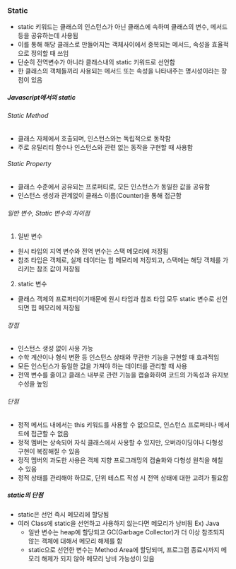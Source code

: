 ### Static

- static 키워드는 클래스의 인스턴스가 아닌 클래스에 속하며 클래스의 변수, 메서드 등을 공유하는데 사용됨
- 이를 통해 해당 클래스로 만들어지는 객체사이에서 중복되는 메서드, 속성을 효율적으로 정의할 때 쓰임
- 단순히 전역변수가 아니라 클래스내의 static 키워드로 선언함
- 한 클래스의 객체들끼리 사용되는 메서드 또는 속성을 나타내주는 명시성이라는 장점이 있음

##### Javascript에서의 static

###### Static Method

- 클래스 자체에서 호출되며, 인스턴스와는 독립적으로 동작함
- 주로 유틸리티 함수나 인스턴스와 관련 없는 동작을 구현할 때 사용함

###### Static Property

- 클래스 수준에서 공유되는 프로퍼티로, 모든 인스턴스가 동일한 값을 공유함
- 인스턴스 생성과 관계없이 클래스 이름(Counter)을 통해 접근함

###### 일반 변수, Static 변수의 차이점

1. 일반 변수

- 원시 타입의 지역 변수와 전역 변수는 스택 메모리에 저장됨
- 참조 타입은 객체로, 실제 데이터는 힙 메모리에 저장되고, 스택에는 해당 객체를 가리키는 참조 값이 저장됨

2. static 변수

- 클래스 객체의 프로퍼티이기때문에 원시 타입과 참조 타입 모두 static 변수로 선언되면 힙 메모리에 저장됨

###### 장점

- 인스턴스 생성 없이 사용 가능
- 수학 계산이나 형식 변환 등 인스턴스 상태와 무관한 기능을 구현할 때 효과적임
- 모든 인스턴스가 동일한 값을 가져야 하는 데이터를 관리할 때 사용
- 전역 변수를 줄이고 클래스 내부로 관련 기능을 캡슐화하여 코드의 가독성과 유지보수성을 높임

###### 단점

- 정적 메서드 내에서는 this 키워드를 사용할 수 없으므로, 인스턴스 프로퍼티나 메서드에 접근할 수 없음
- 정적 멤버는 상속되어 자식 클래스에서 사용할 수 있지만, 오버라이딩이나 다형성 구현이 복잡해질 수 있음
- 정적 멤버의 과도한 사용은 객체 지향 프로그래밍의 캡슐화와 다형성 원칙을 해칠 수 있음
- 정적 상태를 관리해야 하므로, 단위 테스트 작성 시 전역 상태에 대한 고려가 필요함

##### static의 단점

- static은 선언 즉시 메모리에 할당됨
- 여러 Class에 static을 선언하고 사용하지 않는다면 메모리가 낭비됨
  Ex) Java
  - 일반 변수는 heap에 할당되고 GC(Garbage Collector)가 더 이상 참조되지 않는 객체에 대해서 메모리 해제를 함
  - static으로 선언한 변수는 Method Area에 할당되며, 프로그램 종료시까지 메모리 해제가 되지 않아 메모리 낭비 가능성이 있음
